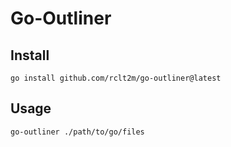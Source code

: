 # Go-Outliner

## Install

    go install github.com/rclt2m/go-outliner@latest

## Usage

    go-outliner ./path/to/go/files